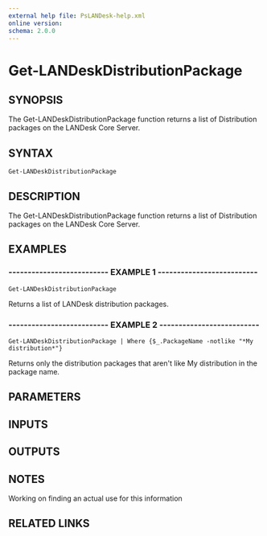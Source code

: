 ```yaml
---
external help file: PsLANDesk-help.xml
online version: 
schema: 2.0.0
---
```


# Get-LANDeskDistributionPackage
## SYNOPSIS
The Get-LANDeskDistributionPackage function returns a list of Distribution packages on the LANDesk Core Server.

## SYNTAX

```
Get-LANDeskDistributionPackage
```

## DESCRIPTION
The Get-LANDeskDistributionPackage function returns a list of Distribution packages on the LANDesk Core Server.

## EXAMPLES

### -------------------------- EXAMPLE 1 --------------------------
```
Get-LANDeskDistributionPackage
```

Returns a list of LANDesk distribution packages.

### -------------------------- EXAMPLE 2 --------------------------
```
Get-LANDeskDistributionPackage | Where {$_.PackageName -notlike "*My distribution*"}
```

Returns only the distribution packages that aren't like My distribution in the package name.

## PARAMETERS

## INPUTS

## OUTPUTS

## NOTES
Working on finding an actual use for this information

## RELATED LINKS

